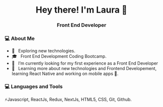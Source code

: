 <h1 align="center">Hey there! I'm Laura 👋 </h1>
<h3 align="center">Front End Developer </h3>
<div>
<div align="left"> 
  <h3> 💻 About Me </h3>

  - 🤔 &nbsp; Exploring new technologies.
  - 🎓 &nbsp; Front End Development Coding Bootcamp.
  - 💼 &nbsp; I’m currently looking for my first experience as a Front End Developer
  - 🌱 &nbsp; Learning more about new technologies and Frontend Developement, learning React Native and working on mobile apps 📲.
</div> 
</div>

<div>
  <h3> 💻 Languages and Tools </h3>
  <p>
    ⚡️Javascript, ReactJs, Redux, NextJs, HTML5, CSS, Git, Github. 
    
  <p>
</div> 

